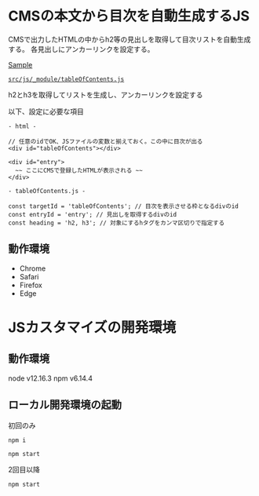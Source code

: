 # CMSの本文から目次を自動生成するJS

CMSで出力したHTMLの中からh2等の見出しを取得して目次リストを自動生成する。
各見出しにアンカーリンクを設定する。

[Sample](https://chinen-octtn.github.io/createTableOfContents/)


[`src/js/_module/tableOfContents.js`](https://github.com/chinen-octtn/createTableOfContents/blob/master/src/js/_module/tableOfContents.js)

h2とh3を取得してリストを生成し、アンカーリンクを設定する

以下、設定に必要な項目

```
- html -

// 任意のidでOK、JSファイルの変数と揃えておく。この中に目次が出る
<div id="tableOfContents"></div>

<div id="entry">
  ~~ ここにCMSで登録したHTMLが表示される ~~
</div>
```

```
- tableOfContents.js -

const targetId = 'tableOfContents'; // 目次を表示させる枠となるdivのid
const entryId = 'entry'; // 見出しを取得するdivのid
const heading = 'h2, h3'; // 対象にするhタグをカンマ区切りで指定する
```


## 動作環境

* Chrome
* Safari
* Firefox
* Edge



# JSカスタマイズの開発環境
## 動作環境
node v12.16.3
npm v6.14.4

## ローカル開発環境の起動

初回のみ
```
npm i
```

```
npm start
```

2回目以降

```
npm start
```

